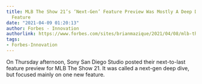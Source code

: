 ```yaml
---
title: MLB The Show 21’s ‘Next-Gen’ Feature Preview Was Mostly A Deep Dive Into One
  Feature
date: "2021-04-09 01:20:13"
author: Forbes - Innovation
authorlink: https://www.forbes.com/sites/brianmazique/2021/04/08/mlb-the-show-21s-next-gen-feature-preview-was-mostly-a-deep-dive-on-one-feature/
tags:
- Forbes-Innovation
---
```

On Thursday afternoon, Sony San Diego Studio posted their next-to-last feature preview for MLB The Show 21. It was called a next-gen deep dive, but focused mainly on one new feature.